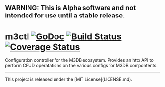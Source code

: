 ## WARNING: This is Alpha software and not intended for use until a stable release.

# m3ctl [![GoDoc][doc-img]][doc] [![Build Status][ci-img]][ci] [![Coverage Status][cov-img]][cov]

Configuration controller for the M3DB ecosystem. Provides an http API to perform CRUD operatations on
the various configs for M3DB compontents.

<hr>
This project is released under the [MIT License](LICENSE.md).

[doc-img]: https://godoc.org/github.com/m3db/m3ggregator?status.svg
[doc]: https://godoc.org/github.com/m3db/m3ctl
[ci-img]: https://travis-ci.org/m3db/m3ctl.svg?branch=master
[ci]: https://travis-ci.org/m3db/m3ctl
[cov-img]: https://coveralls.io/repos/m3db/m3ctl/badge.svg?branch=master&service=github
[cov]: https://coveralls.io/github/m3db/m3ctl?branch=master
